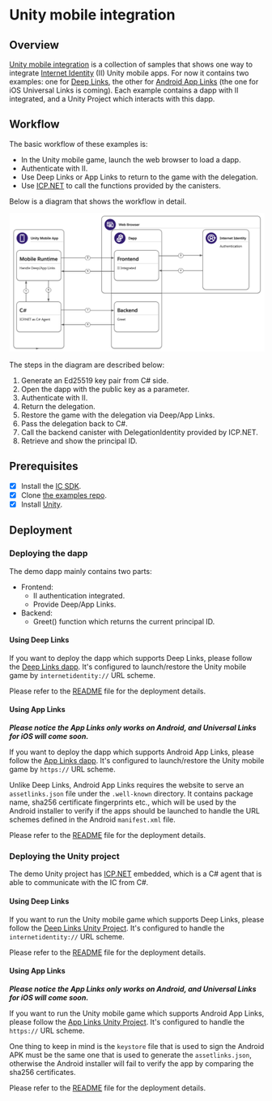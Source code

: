 # Unity mobile integration

## Overview

[Unity mobile integration](https://github.com/dfinity/examples/tree/master/native-apps) is a collection of samples that shows one way to integrate [Internet Identity](/docs/current/references/ii-spec) (II) Unity mobile apps. For now it contains two examples: one for [Deep Links](https://github.com/dfinity/examples/tree/master/native-apps/unity_ii_deeplink), the other for [Android App Links](https://github.com/dfinity/examples/tree/master/native-apps/unity_ii_applink) (the one for iOS Universal Links is coming). Each example contains a dapp with II integrated, and a Unity Project which interacts with this dapp.

## Workflow

The basic workflow of these examples is:
- In the Unity mobile game, launch the web browser to load a dapp.
- Authenticate with II.
- Use Deep Links or App Links to return to the game with the delegation.
- Use [ICP.NET](https://github.com/BoomDAO/ICP.NET) to call the functions provided by the canisters.

Below is a diagram that shows the workflow in detail.

![Unity_ii_integration](./_attachments/unity-ii-integration.png)

The steps in the diagram are described below:

1. Generate an Ed25519 key pair from C# side.
2. Open the dapp with the public key as a parameter.
3. Authenticate with II.
4. Return the delegation.
5. Restore the game with the delegation via Deep/App Links.
6. Pass the delegation back to C#.
7. Call the backend canister with DelegationIdentity provided by ICP.NET.
8. Retrieve and show the principal ID.

## Prerequisites

- [x] Install the [IC SDK](../developer-docs/setup/install/index.mdx).
- [x] Clone [the examples repo](https://github.com/dfinity/examples/).
- [x] Install [Unity](https://docs.unity3d.com/Manual/GettingStartedInstallingUnity.html).

## Deployment

### Deploying the dapp

The demo dapp mainly contains two parts:
- Frontend:
  - II authentication integrated.
  - Provide Deep/App Links.
- Backend:
  - Greet() function which returns the current principal ID.

#### Using Deep Links

If you want to deploy the dapp which supports Deep Links, please follow the [Deep Links dapp](https://github.com/dfinity/examples/blob/master/native-apps/unity_ii_deeplink/ii_integration_dapp/README.md). It's configured to launch/restore the Unity mobile game by `internetidentity://` URL scheme.

Please refer to the [README](https://github.com/dfinity/examples/blob/master/native-apps/unity_ii_deeplink/ii_integration_dapp/README.md#deployment) file for the deployment details.

#### Using App Links

***Please notice the App Links only works on Android, and Universal Links for iOS will come soon.***

If you want to deploy the dapp which supports Android App Links, please follow the [App Links dapp](https://github.com/dfinity/examples/blob/master/native-apps/unity_ii_applink/ii_integration_dapp/README.md). It's configured to launch/restore the Unity mobile game by `https://` URL scheme.

Unlike Deep Links, Android App Links requires the website to serve an `assetlinks.json` file under the `.well-known` directory. It contains package name, sha256 certificate fingerprints etc., which will be used by the Android installer to verify if the apps should be launched to handle the URL schemes defined in the Android `manifest.xml` file.

Please refer to the [README](https://github.com/dfinity/examples/blob/master/native-apps/unity_ii_applink/ii_integration_dapp/README.md#deployment) file for the deployment details.

### Deploying the Unity project

The demo Unity project has [ICP.NET](https://github.com/BoomDAO/ICP.NET) embedded, which is a C# agent that is able to communicate with the IC from C#.

#### Using Deep Links

If you want to run the Unity mobile game which supports Deep Links, please follow the [Deep Links Unity Project](https://github.com/dfinity/examples/blob/master/native-apps/unity_ii_deeplink/unity_project/README.md). It's configured to handle the `internetidentity://` URL scheme.

Please refer to the [README](https://github.com/dfinity/examples/blob/master/native-apps/unity_ii_deeplink/unity_project/README.md#deployment) file for the deployment details.

#### Using App Links

***Please notice the App Links only works on Android, and Universal Links for iOS will come soon.***

If you want to run the Unity mobile game which supports Android App Links, please follow the [App Links Unity Project](https://github.com/dfinity/examples/blob/master/native-apps/unity_ii_applink/unity_project/README.md). It's configured to handle the `https://` URL scheme.

One thing to keep in mind is the `keystore` file that is used to sign the Android APK must be the same one that is used to generate the `assetlinks.json`, otherwise the Android installer will fail to verify the app by comparing the sha256 certificates.

Please refer to the [README](https://github.com/dfinity/examples/blob/master/native-apps/unity_ii_applink/unity_project/README.md#deployment) file for the deployment details.
